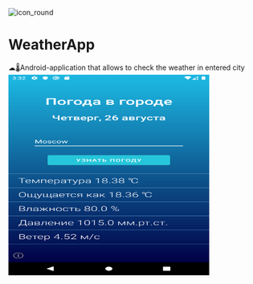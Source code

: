 ![icon_round](https://user-images.githubusercontent.com/62548557/130997346-eed73639-ae8b-4907-819b-135b0b69db5a.png)
# WeatherApp
☁🌡Android-application that allows to check the weather in entered city
<img src="https://github.com/Andrew-Garanin/WeatherApp/blob/master/screenshots/main.png" width="400" height="400"/>
